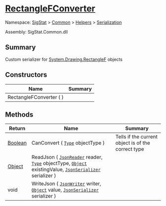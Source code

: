 # [RectangleFConverter](./RectangleFConverter.md)

Namespace: [SigStat]() > [Common](./../../README.md) > [Helpers](./../README.md) > [Serialization](./README.md)

Assembly: SigStat.Common.dll

## Summary
Custom serializer for [System.Drawing.RectangleF](https://github.com/hargitomi97/sigstat/tree/develop/docs/md/.md) objects

## Constructors

| Name | Summary | 
| --- | --- | 
| RectangleFConverter (  ) |  | 


## Methods

| Return | Name | Summary | 
| --- | --- | --- | 
| [Boolean](https://docs.microsoft.com/en-us/dotnet/api/System.Boolean) | CanConvert ( [`Type`](https://docs.microsoft.com/en-us/dotnet/api/System.Type) objectType ) | Tells if the current object is of the correct type | 
| [Object](https://docs.microsoft.com/en-us/dotnet/api/System.Object) | ReadJson ( [`JsonReader`](./RectangleFConverter.md) reader, [`Type`](https://docs.microsoft.com/en-us/dotnet/api/System.Type) objectType, [`Object`](https://docs.microsoft.com/en-us/dotnet/api/System.Object) existingValue, [`JsonSerializer`](./RectangleFConverter.md) serializer ) |  | 
| void | WriteJson ( [`JsonWriter`](./RectangleFConverter.md) writer, [`Object`](https://docs.microsoft.com/en-us/dotnet/api/System.Object) value, [`JsonSerializer`](./RectangleFConverter.md) serializer ) |  | 


